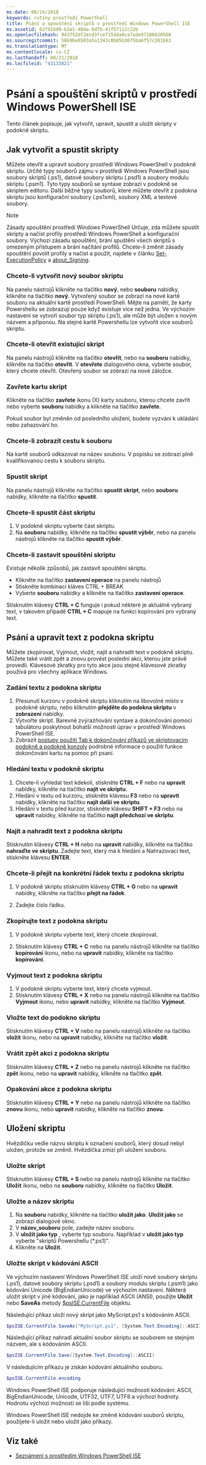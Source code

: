 ```yaml
---
ms.date: 08/14/2018
keywords: rutiny prostředí PowerShell
title: Psání a spouštění skriptů v prostředí Windows PowerShell ISE
ms.assetid: 62f916d9-b3a1-484a-bdfb-41f57112c22b
ms.openlocfilehash: 943752df2ecd3fce715dda0ca7ade97186620560
ms.sourcegitcommit: 56b9be8503a5a1342c0b85b36f5ba6f57c281b63
ms.translationtype: MT
ms.contentlocale: cs-CZ
ms.lasthandoff: 08/21/2018
ms.locfileid: "43133821"
---
```

# <a name="how-to-write-and-run-scripts-in-the-windows-powershell-ise"></a>Psání a spouštění skriptů v prostředí Windows PowerShell ISE

Tento článek popisuje, jak vytvořit, upravit, spustit a uložit skripty v podokně skriptu.

## <a name="how-to-create-and-run-scripts"></a>Jak vytvořit a spustit skripty

Můžete otevřít a upravit soubory prostředí Windows PowerShell v podokně skriptu. Určité typy souborů zájmu v prostředí Windows PowerShell jsou soubory skriptů (.ps1), datové soubory skriptu (.psd1) a soubory modulu skriptu (.psm1). Tyto typy souborů se syntaxe zobrazí v podokně se skriptem editoru. Další běžné typy souborů, které můžete otevřít z podokna skriptu jsou konfigurační soubory (.ps1xml), soubory XML a textové soubory.

> [!NOTE]
> Zásady spouštění prostředí Windows PowerShell Určuje, zda můžete spustit skripty a načíst profily prostředí Windows PowerShell a konfigurační soubory. Výchozí zásadu spouštění, brání spuštění všech skriptů s omezeným přístupem a brání načítání profilů. Chcete-li změnit zásady spouštění povolit profily a načíst a použít, najdete v článku [Set-ExecutionPolicy](/powershell/module/microsoft.powershell.security/set-executionpolicy) a [about_Signing](/powershell/module/microsoft.powershell.core/about/about_signing).

### <a name="to-create-a-new-script-file"></a>Chcete-li vytvořit nový soubor skriptu

Na panelu nástrojů klikněte na tlačítko **nový**, nebo **souboru** nabídky, klikněte na tlačítko **nový**. Vytvořený soubor se zobrazí na nové kartě souboru na aktuální kartě prostředí PowerShell. Mějte na paměti, že karty Powershellu se zobrazují pouze když existuje více než jedna. Ve výchozím nastavení se vytvoří soubor typ skriptu (.ps1), ale může být uložen s novým názvem a příponou. Na stejné kartě Powershellu lze vytvořit více souborů skriptu.

### <a name="to-open-an-existing-script"></a>Chcete-li otevřít existující skript

Na panelu nástrojů klikněte na tlačítko **otevřít**, nebo na **souboru** nabídky, klikněte na tlačítko **otevřít**. V **otevřete** dialogového okna, vyberte soubor, který chcete otevřít. Otevřený soubor se zobrazí na nové záložce.

### <a name="to-close-a-script-tab"></a>Zavřete kartu skript

Klikněte na tlačítko **zavřete** ikonu (X) karty souboru, kterou chcete zavřít nebo vyberte **souboru** nabídky a klikněte na tlačítko **zavřete**.

Pokud soubor byl změněn od posledního uložení, budete vyzváni k ukládání nebo zahazování ho.

### <a name="to-display-the-file-path"></a>Chcete-li zobrazit cestu k souboru

Na kartě souborů odkazovat na název souboru. V popisku se zobrazí plně kvalifikovanou cestu k souboru skriptu.

### <a name="to-run-a-script"></a>Spustit skript

Na panelu nástrojů klikněte na tlačítko **spustit skript**, nebo **souboru** nabídky, klikněte na tlačítko **spustit**.

### <a name="to-run-a-portion-of-a-script"></a>Chcete-li spustit část skriptu

1. V podokně skriptu vyberte část skriptu.
2. Na **souboru** nabídky, klikněte na tlačítko **spustit výběr**, nebo na panelu nástrojů klikněte na tlačítko **spustit výběr**.

### <a name="to-stop-a-running-script"></a>Chcete-li zastavit spouštění skriptu

Existuje několik způsobů, jak zastavit spouštění skriptu.

- Klikněte na tlačítko **zastavení operace** na panelu nástrojů
- Stiskněte kombinaci kláves CTRL + BREAK
- Vyberte **souboru** nabídky a klikněte na tlačítko **zastavení operace**.

Stisknutím klávesy **CTRL + C** funguje i pokud některé je aktuálně vybraný text, v takovém případě **CTRL + C** mapuje na funkci kopírování pro vybraný text.

## <a name="how-to-write-and-edit-text-in-the-script-pane"></a>Psání a upravit text z podokna skriptu

Můžete zkopírovat, Vyjmout, vložit, najít a nahradit text v podokně skriptu. Můžete také vrátit zpět a znovu provést poslední akci, kterou jste právě provedli. Klávesové zkratky pro tyto akce jsou stejné klávesové zkratky používá pro všechny aplikace Windows.

### <a name="to-enter-text-in-the-script-pane"></a>Zadání textu z podokna skriptu

1. Přesunutí kurzoru v podokně skriptu kliknutím na libovolné místo v podokně skriptu, nebo kliknutím **přejděte do podokna skriptu** v **zobrazení** nabídky.
2. Vytvořte skript. Barevné zvýrazňování syntaxe a dokončování pomocí tabulátoru poskytnout bohatší možnosti úprav v prostředí Windows PowerShell ISE.
3. Zobrazit [postupy použití Tab k dokončování příkazů ve skriptovacím podokně a podokně konzoly](How-to-Use-Tab-Completion-in-the-Script-Pane-and-Console-Pane.md) podrobné informace o použití funkce dokončování kartu na pomoc při psaní.

### <a name="to-find-text-in-the-script-pane"></a>Hledání textu v podokně skriptu

1. Chcete-li vyhledat text kdekoli, stiskněte **CTRL + F** nebo na **upravit** nabídky, klikněte na tlačítko **najít ve skriptu**.
2. Hledání v textu od kurzoru, stiskněte klávesu **F3** nebo na **upravit** nabídky, klikněte na tlačítko **najít další ve skriptu**.
3. Hledání v textu před kurzor, stiskněte klávesu **SHIFT + F3** nebo na **upravit** nabídky, klikněte na tlačítko **najít předchozí ve skriptu**.

### <a name="to-find-and-replace-text-in-the-script-pane"></a>Najít a nahradit text z podokna skriptu

Stisknutím klávesy **CTRL + H** nebo na **upravit** nabídky, klikněte na tlačítko **nahraďte ve skriptu**. Zadejte text, který má k hledání a Nahrazovací text, stiskněte klávesu **ENTER**.

### <a name="to-go-to-a-particular-line-of-text-in-the-script-pane"></a>Chcete-li přejít na konkrétní řádek textu z podokna skriptu

1. V podokně skriptu stisknutím klávesy **CTRL + G** nebo na **upravit** nabídky, klikněte na tlačítko **přejít na řádek**.

2. Zadejte číslo řádku.

### <a name="to-copy-text-in-the-script-pane"></a>Zkopírujte text z podokna skriptu

1. V podokně skriptu vyberte text, který chcete zkopírovat.

2. Stisknutím klávesy **CTRL + C** nebo na panelu nástrojů klikněte na tlačítko **kopírování** ikonu, nebo na **upravit** nabídky, klikněte na tlačítko **kopírování**.

### <a name="to-cut-text-in-the-script-pane"></a>Vyjmout text z podokna skriptu

1. V podokně skriptu vyberte text, který chcete vyjmout.
2. Stisknutím klávesy **CTRL + X** nebo na panelu nástrojů klikněte na tlačítko **Vyjmout** ikonu, nebo **upravit** nabídky, klikněte na tlačítko **Vyjmout**.

### <a name="to-paste-text-into-the-script-pane"></a>Vložte text do podokno skriptu

Stisknutím klávesy **CTRL + V** nebo na panelu nástrojů klikněte na tlačítko **vložit** ikonu, nebo na **upravit** nabídky, klikněte na tlačítko **vložit**.

### <a name="to-undo-an-action-in-the-script-pane"></a>Vrátit zpět akci z podokna skriptu

Stisknutím klávesy **CTRL + Z** nebo na panelu nástrojů klikněte na tlačítko **zpět** ikonu, nebo na **upravit** nabídky, klikněte na tlačítko **zpět**.

### <a name="to-redo-an-action-in-the-script-pane"></a>Opakování akce z podokna skriptu

Stisknutím klávesy **CTRL + Y** nebo na panelu nástrojů klikněte na tlačítko **znovu** ikonu, nebo **upravit** nabídky, klikněte na tlačítko **znovu**.

## <a name="how-to-save-a-script"></a>Uložení skriptu

Hvězdičku vedle názvu skriptu k označení souborů, který dosud nebyl uložen, protože se změnil. Hvězdička zmizí při uložení souboru.

### <a name="to-save-a-script"></a>Uložte skript

Stisknutím klávesy **CTRL + S** nebo na panelu nástrojů klikněte na tlačítko **Uložit** ikonu, nebo na **souboru** nabídky, klikněte na tlačítko **Uložit**.

### <a name="to-save-and-name-a-script"></a>Uložte a název skriptu

1. Na **souboru** nabídky, klikněte na tlačítko **uložit jako**. **Uložit jako** se zobrazí dialogové okno.
2. V **název_souboru** pole, zadejte název souboru.
3. V **uložit jako typ** , vyberte typ souboru. Například v **uložit jako typ** vyberte "skriptů Powershellu (\*.ps1)".
4. Klikněte na **Uložit**.

### <a name="to-save-a-script-in-ascii-encoding"></a>Uložte skript v kódování ASCII

Ve výchozím nastavení Windows PowerShell ISE uloží nové soubory skriptu (.ps1), datové soubory skriptu (.psd1) a soubory modulu skriptu (.psm1) jako kódování Unicode (BigEndianUnicode) ve výchozím nastavení. Některá uložit skript v jiné kódování, jako je například ASCII (ANSI), použijte **Uložit** nebo **SaveAs** metody [$psISE.CurrentFile](the-ise-object-model-hierarchy.md) objektu.

Následující příkaz uloží nový skript jako MyScript.ps1 s kódováním ASCII.

```powershell
$psISE.CurrentFile.SaveAs("MyScript.ps1", [System.Text.Encoding]::ASCII)
```

Následující příkaz nahradí aktuální soubor skriptu se souborem se stejným názvem, ale s kódováním ASCII.

```powershell
$psISE.CurrentFile.Save([System.Text.Encoding]::ASCII)
```

V následujícím příkazu je získán kódování aktuálního souboru.

```powershell
$psISE.CurrentFile.encoding
```

Windows PowerShell ISE podporuje následující možnosti kódování: ASCII, BigEndianUnicode, Unicode, UTF32, UTF7, UTF8 a výchozí hodnoty. Hodnotu výchozí možnosti se liší podle systému.

Windows PowerShell ISE nedojde ke změně kódování souborů skriptu, použijete-li uložit nebo uložit jako příkazy.

## <a name="see-also"></a>Viz také

- [Seznámení s prostředím Windows PowerShell ISE](../../getting-started/fundamental/exploring-the-windows-powershell-ise.md)
